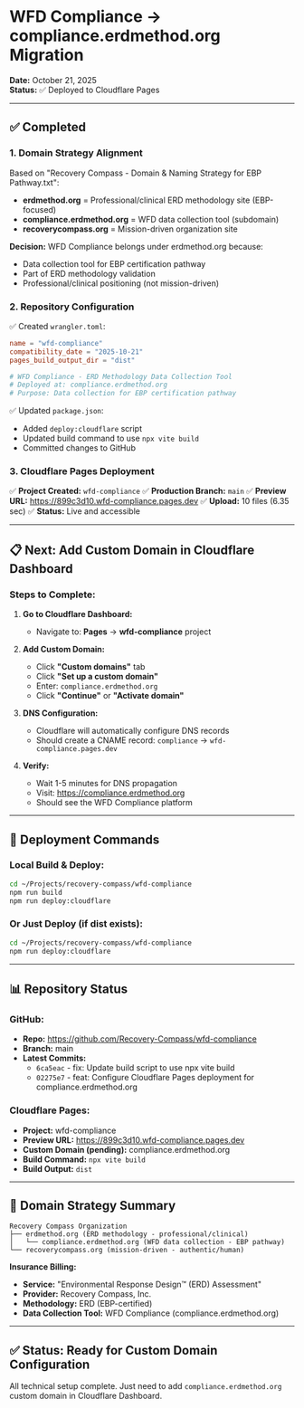 # WFD Compliance → compliance.erdmethod.org Migration
**Date:** October 21, 2025  
**Status:** ✅ Deployed to Cloudflare Pages

---

## ✅ Completed

### 1. Domain Strategy Alignment
Based on "Recovery Compass - Domain & Naming Strategy for EBP Pathway.txt":
- **erdmethod.org** = Professional/clinical ERD methodology site (EBP-focused)
- **compliance.erdmethod.org** = WFD data collection tool (subdomain)
- **recoverycompass.org** = Mission-driven organization site

**Decision:** WFD Compliance belongs under erdmethod.org because:
- Data collection tool for EBP certification pathway
- Part of ERD methodology validation
- Professional/clinical positioning (not mission-driven)

### 2. Repository Configuration
✅ Created `wrangler.toml`:
```toml
name = "wfd-compliance"
compatibility_date = "2025-10-21"
pages_build_output_dir = "dist"

# WFD Compliance - ERD Methodology Data Collection Tool
# Deployed at: compliance.erdmethod.org
# Purpose: Data collection for EBP certification pathway
```

✅ Updated `package.json`:
- Added `deploy:cloudflare` script
- Updated build command to use `npx vite build`
- Committed changes to GitHub

### 3. Cloudflare Pages Deployment
✅ **Project Created:** `wfd-compliance`
✅ **Production Branch:** `main`
✅ **Preview URL:** https://899c3d10.wfd-compliance.pages.dev
✅ **Upload:** 10 files (6.35 sec)
✅ **Status:** Live and accessible

---

## 📋 Next: Add Custom Domain in Cloudflare Dashboard

### Steps to Complete:

1. **Go to Cloudflare Dashboard:**
   - Navigate to: **Pages** → **wfd-compliance** project

2. **Add Custom Domain:**
   - Click **"Custom domains"** tab
   - Click **"Set up a custom domain"**
   - Enter: `compliance.erdmethod.org`
   - Click **"Continue"** or **"Activate domain"**

3. **DNS Configuration:**
   - Cloudflare will automatically configure DNS records
   - Should create a CNAME record: `compliance` → `wfd-compliance.pages.dev`

4. **Verify:**
   - Wait 1-5 minutes for DNS propagation
   - Visit: https://compliance.erdmethod.org
   - Should see the WFD Compliance platform

---

## 🚀 Deployment Commands

### Local Build & Deploy:
```bash
cd ~/Projects/recovery-compass/wfd-compliance
npm run build
npm run deploy:cloudflare
```

### Or Just Deploy (if dist exists):
```bash
cd ~/Projects/recovery-compass/wfd-compliance
npm run deploy:cloudflare
```

---

## 📊 Repository Status

### GitHub:
- **Repo:** https://github.com/Recovery-Compass/wfd-compliance
- **Branch:** main
- **Latest Commits:**
  - `6ca5eac` - fix: Update build script to use npx vite build
  - `02275e7` - feat: Configure Cloudflare Pages deployment for compliance.erdmethod.org

### Cloudflare Pages:
- **Project:** wfd-compliance
- **Preview URL:** https://899c3d10.wfd-compliance.pages.dev
- **Custom Domain (pending):** compliance.erdmethod.org
- **Build Command:** `npx vite build`
- **Build Output:** `dist`

---

## 🎯 Domain Strategy Summary

```
Recovery Compass Organization
├── erdmethod.org (ERD methodology - professional/clinical)
│   └── compliance.erdmethod.org (WFD data collection - EBP pathway)
└── recoverycompass.org (mission-driven - authentic/human)
```

**Insurance Billing:**
- **Service:** "Environmental Response Design™ (ERD) Assessment"
- **Provider:** Recovery Compass, Inc.
- **Methodology:** ERD (EBP-certified)
- **Data Collection Tool:** WFD Compliance (compliance.erdmethod.org)

---

## ✅ Status: Ready for Custom Domain Configuration

All technical setup complete. Just need to add `compliance.erdmethod.org` custom domain in Cloudflare Dashboard.
